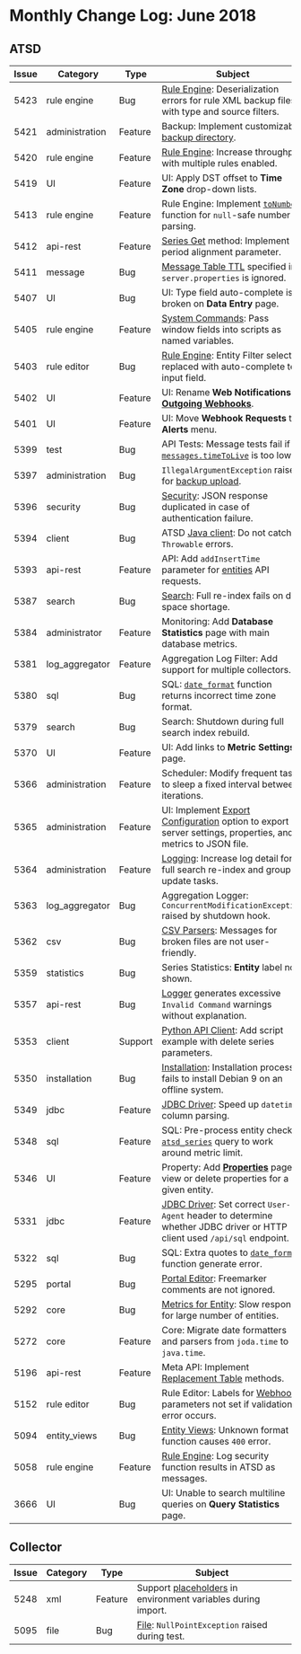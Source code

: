 # Monthly Change Log: June 2018

## ATSD

**Issue**| **Category**    | **Type**    | **Subject**
-----|-------------|---------|----------------------
5423 | rule engine | Bug | [Rule Engine](../../rule-engine/README.md): Deserialization errors for rule XML backup files with type and source filters.
5421 | administration | Feature | Backup: Implement customizable [backup directory](../../administration/backup.md#backup-directory).
5420 | rule engine | Feature | [Rule Engine](../../rule-engine/README.md): Increase throughput with multiple rules enabled.
5419 | UI | Feature | UI: Apply DST offset to **Time Zone** drop-down lists.
5413 | rule engine | Feature | Rule Engine: Implement [`toNumber`](../../rule-engine/functions-utility.md#tonumber) function for `null`-safe number parsing.
5412 | api-rest | Feature | [Series Get](../../api/data/series/get.md) method: Implement period alignment parameter.
5411 | message | Bug | [Message Table TTL](../../api/data/messages/delete.md#ttl) specified in `server.properties` is ignored.
5407 | UI | Bug | UI: Type field auto-complete is broken on **Data Entry** page.
5405 | rule engine | Feature | [System Commands](../../rule-engine/commands.md): Pass window fields into scripts as named variables.
5403 | rule editor | Bug | [Rule Engine](../../rule-engine/commands.md): Entity Filter selector replaced with auto-complete text input field.
5402 | UI | Feature | UI: Rename **Web Notifications** as [**Outgoing Webhooks**](../../rule-engine/notifications/README.md).
5401 | UI | Feature | UI: Move **Webhook Requests** to **Alerts** menu.
5399 | test | Bug | API Tests: Message tests fail if [`messages.timeToLive`](../../api/data/messages/delete.md#ttl) is too low.
5397 | administration | Bug | `IllegalArgumentException` raised for [backup upload](../../administration/backup.md).
5396 | security | Bug | [Security](../../administration/user-authentication.md): JSON response duplicated in case of authentication failure.
5394 | client | Bug | ATSD [Java client](https://github.com/axibase/atsd-api-java): Do not catch `Throwable` errors.
5393 | api-rest | Feature | API: Add `addInsertTime` parameter for [entities](../../api/meta/entity/list.md#query-parameters) API requests.
5387 | search | Bug | [Search](../../api/meta/misc/search.md): Full re-index fails on disk space shortage.
5384 | administrator | Feature | Monitoring: Add **Database Statistics** page with main database metrics.
5381 | log_aggregator | Feature | Aggregation Log Filter: Add support for multiple collectors.
5380 | sql | Bug | SQL: [`date_format`](../../sql/examples/datetime-format.md#date_format-function) function returns incorrect time zone format.
5379 | search | Bug | Search: Shutdown during full search index rebuild.
5370 | UI | Feature | UI: Add links to **Metric Settings** page.
5366 | administration | Feature | Scheduler: Modify frequent tasks to sleep a fixed interval between iterations.
5365 | administration | Feature | UI: Implement [Export Configuration](../../administration/support.md) option to export server settings, properties, and metrics to JSON file.
5364 | administration | Feature | [Logging](../../administration/logging.md): Increase log detail for full search re-index and group update tasks.
5363 | log_aggregator | Bug | Aggregation Logger: `ConcurrentModificationException` raised by shutdown hook.
5362 | csv | Bug | [CSV Parsers](../../parsers/csv/README.md): Messages for broken files are not user-friendly.
5359 | statistics | Bug | Series Statistics: **Entity** label not shown.
5357 | api-rest | Bug | [Logger](../../administration/logging.md) generates excessive `Invalid Command` warnings without explanation.
5353 | client | Support | [Python API Client](https://github.com/axibase/atsd-api-python): Add script example with delete series parameters.
5350 | installation | Bug | [Installation](../../installation/README.md): Installation process fails to install Debian 9 on an offline system.
5349 | jdbc | Feature | [JDBC Driver](https://github.com/axibase/atsd-jdbc): Speed up `datetime` column parsing.
5348 | sql | Feature | SQL: Pre-process entity check in [`atsd_series`](../../sql/examples/select-atsd_series.md) query to work around metric limit.
5346 | UI | Feature | Property: Add [**Properties**](../../administration/data_retention.md#deleting-properties) page to view or delete properties for a given entity.
5331 | jdbc | Feature | [JDBC Driver](https://github.com/axibase/atsd-jdbc): Set correct `User-Agent` header to determine whether JDBC driver or HTTP client used `/api/sql` endpoint.
5322 | sql | Bug | SQL: Extra quotes to [`date_format`](../../sql/examples/datetime-format.md#date_format-function) function generate error.
5295 | portal | Bug | [Portal Editor](../../portals/README.md): Freemarker comments are not ignored.
5292 | core | Bug | [Metrics for Entity](../../api/data/alerts/examples/query/alerts-query-multiple-metrics-specified-entity.md): Slow response for large number of entities.
5272 | core | Feature | Core: Migrate date formatters and parsers from `joda.time` to `java.time`.
5196 | api-rest | Feature |Meta API: Implement [Replacement Table](../../api/meta/replacement-table/README.md) methods.
5152 | rule editor | Bug | Rule Editor: Labels for [Webhook](../../rule-engine/notifications/README.md) parameters not set if validation error occurs.
5094 | entity_views | Bug | [Entity Views](../../configuration/entity_views.md): Unknown format function causes `400` error.
5058 | rule engine | Feature | [Rule Engine](../../rule-engine/README.md): Log security function results in ATSD as messages.
3666 | UI | Bug | UI: Unable to search multiline queries on **Query Statistics** page.

## Collector

**Issue**| **Category**    | **Type**    | **Subject**
-----|-------------|---------|----------------------
5248 | xml | Feature | Support [placeholders](../../rule-engine/placeholders.md) in environment variables during import.
5095 | file | Bug | [File](https://axibase.com/docs/axibase-collector/jobs/file.html): `NullPointException` raised during test.

